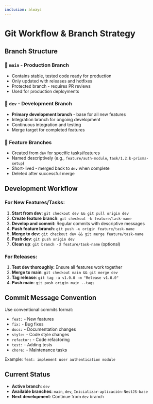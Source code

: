 ```yaml
---
inclusion: always
---
```


# Git Workflow & Branch Strategy

## Branch Structure

### 🚀 `main` - Production Branch

- Contains stable, tested code ready for production
- Only updated with releases and hotfixes
- Protected branch - requires PR reviews
- Used for production deployments

### 🔧 `dev` - Development Branch

- **Primary development branch** - base for all new features
- Integration branch for ongoing development
- Continuous integration and testing
- Merge target for completed features

### 🌿 Feature Branches

- Created from `dev` for specific tasks/features
- Named descriptively (e.g., `feature/auth-module`, `task/1.2.b-prisma-setup`)
- Short-lived - merged back to `dev` when complete
- Deleted after successful merge

## Development Workflow

### For New Features/Tasks:

1. **Start from dev**: `git checkout dev && git pull origin dev`
2. **Create feature branch**: `git checkout -b feature/task-name`
3. **Develop and commit**: Regular commits with descriptive messages
4. **Push feature branch**: `git push -u origin feature/task-name`
5. **Merge to dev**: `git checkout dev && git merge feature/task-name`
6. **Push dev**: `git push origin dev`
7. **Clean up**: `git branch -d feature/task-name` (optional)

### For Releases:

1. **Test dev thoroughly**: Ensure all features work together
2. **Merge to main**: `git checkout main && git merge dev`
3. **Tag release**: `git tag -a v1.0.0 -m "Release v1.0.0"`
4. **Push main**: `git push origin main --tags`

## Commit Message Convention

Use conventional commits format:

- `feat:` - New features
- `fix:` - Bug fixes
- `docs:` - Documentation changes
- `style:` - Code style changes
- `refactor:` - Code refactoring
- `test:` - Adding tests
- `chore:` - Maintenance tasks

Example: `feat: implement user authentication module`

## Current Status

- **Active branch**: `dev`
- **Available branches**: `main`, `dev`, `Inicializar-aplicación-NestJS-base`
- **Next development**: Continue from `dev` branch
